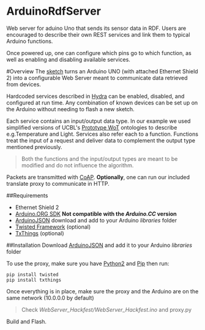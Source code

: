 # ArduinoRdfServer
Web server for aduino Uno that sends its sensor data in RDF. Users are encouraged to describe their own REST services and link them to typical Arduino functions.

Once powered up, one can configure which pins go to which function, as well as enabling and disabling available services.

#Overview
The [sketch](https://github.com/ucbl/arduinoRdfServer/tree/master/WebServer_Hackfest) turns an Arduino UNO (with attached Ethernet Shield 2) into a configurable Web Server meant to communicate data retrieved from devices.

Hardcoded services described in [Hydra](http://www.hydra-cg.com/) can be enabled, disabled, and configured at run time. Any combination of known devices can be set up on the Arduino without needing to flash a new sketch.

Each service contains an input/output data type. In our example we used simplified versions of UCBL's [Prototype WoT](https://github.com/ucbl/prototype-wot) ontologies to describe e.g.Temperature and Light. Services also refer each to a function. Functions treat the input of a request and deliver data to complement the output type mentioned previously. 

> Both the functions and the input/output types are meant to be modified and do not influence the algorithm.

Packets are transmitted with [CoAP](tools.ietf.org/html/rfc7252).
**Optionally**, one can run our included translate proxy to communicate in HTTP.

##Requirements
* Ethernet Shield 2
* [Arduino.ORG SDK](http://www.arduino.org/downloads) **Not compatible with the _Arduino.CC_ version**
* [ArduinoJSON](https://github.com/bblanchon/ArduinoJson) download and add to your Arduino _libraries_ folder
* [Twisted Framework](http://twistedmatrix.com/trac/) (optional)
* [TxThings](https://github.com/mwasilak/txThings) (optional)

##Installation
Download [ArduinoJSON](https://github.com/bblanchon/ArduinoJson) and add it to your Arduino _libraries_ folder

To use the proxy, make sure you have [Python2](https://www.python.org/) and [Pip](https://pypi.python.org/pypi/pip) then run:
```
pip install twisted
pip install txthings
```
Once everything is in place, make sure the proxy and the Arduino are on the same network (10.0.0.0 by default)
> Check _WebServer_Hackfest/WebServer_Hackfest.ino_ and proxy.py

Build and Flash.


